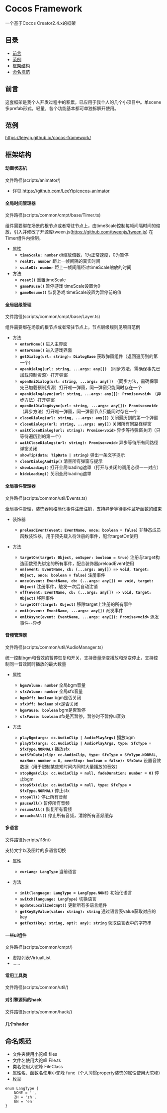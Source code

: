 # Cocos Framework
一个基于Cocos Creator2.4.x的框架

## 目录
- [前言](#preface)
- [范例](#showcase)
- [框架结构](#framework)
- [命名规范](#name)

## <a id="preface"></a>前言
这套框架是我个人开发过程中的积累，已应用于我个人的几个小项目中。单scene多prefab形式，轻量，各个功能基本都可单独拆解开使用。

## <a id="showcase"></a>范例
https://leeyip.github.io/cocos-framework/

## <a id="framework"></a>框架结构
#### 动画状态机
文件路径(scripts/animator/)
- 详见 https://github.com/LeeYip/cocos-animator

#### 全局时间管理器
文件路径(scripts/common/cmpt/base/Timer.ts)

组件需要绑在场景的根节点或者常驻节点上，由timeScale控制每帧间隔时间的缩放，引入并修改了开源库tween.js(https://github.com/tweenjs/tween.js) 在Timer组件内控制。

- 属性
    - **`timeScale: number`**  dt缩放倍数，1为正常速度，0为暂停
    - **`realDt: number`**  距上一帧间隔的真实时间
    - **`scaleDt: number`**  距上一帧间隔经过timeScale缩放的时间
- 方法
    - **`reset()`**  重置timeScale
    - **`gamePause()`**  暂停游戏 timeScale设置为0
    - **`gameResume()`**  恢复游戏 timeScale设置为暂停前的值

#### 全局层级管理
文件路径(scripts/common/cmpt/base/Layer.ts)

组件需要绑在场景的根节点或者常驻节点上，节点层级规则见项目范例

- 方法
    - **`enterHome()`**  进入主界面
    - **`enterGame()`**  进入游戏界面
    - **`getDialog(url: string): DialogBase`**  获取弹窗组件（返回遍历到的第一个）
    - **`openDialog(url: string, ...args: any[])`**  （同步方法，需确保事先已加载预制资源）打开弹窗
    - **`openUniDialog(url: string, ...args: any[])`**  （同步方法，需确保事先已加载预制资源）打开唯一弹窗，同一弹窗只能同时存在一个
    - **`openDialogAsync(url: string, ...args: any[]): Promise<void>`**  （异步方法）打开弹窗
    - **`openUniDialogAsync(url: string, ...args: any[]): Promise<void>`**  （异步方法）打开唯一弹窗，同一弹窗节点只能同时存在一个
    - **`closeDialog(url: string, ...args: any[])`**  关闭遍历到的第一个弹窗
    - **`closeDialogs(url: string, ...args: any[])`**  关闭所有同路径弹窗
    - **`waitCloseDialog(url: string): Promise<void>`**  异步等待弹窗关闭（只等待遍历到的第一个）
    - **`waitCloseDialogs(url: string): Promise<void>`**  异步等待所有同路径弹窗关闭
    - **`showTip(data: TipData | string)`**  弹出一条文字提示
    - **`clearDialogAndTip()`**  清空所有弹窗与提示
    - **`showLoading()`**  打开全局loading遮罩（打开与关闭的调用必须一一对应）
    - **`hideLoading()`**  关闭全局loading遮罩

#### 全局事件管理器
文件路径(scripts/common/util/Events.ts)

全局事件管理，装饰器风格简化事件注册注销，支持异步等待事件监听函数的结束

- 装饰器
    - **`preloadEvent(event: EventName, once: boolean = false)`**  非静态成员函数装饰器，用于预先载入待注册的事件，配合targetOn使用

- 方法
    - **`targetOn(target: Object, onSuper: boolean = true)`**  注册与target构造函数预先绑定的所有事件，配合装饰器preloadEvent使用
    - **`on(event: EventName, cb: (...args: any[]) => void, target: Object, once: boolean = false)`**  注册事件
    - **`once(event: EventName, cb: (...args: any[]) => void, target: Object)`**  注册事件，触发一次后自动注销
    - **`off(event: EventName, cb: (...args: any[]) => void, target: Object)`**  移除事件
    - **`targetOff(target: Object)`**  移除target上注册的所有事件
    - **`emit(event: EventName, ...args: any[])`**  派发事件
    - **`emitAsync(event: EventName, ...args: any[]): Promise<void>`**  派发事件--异步

#### 音频管理器
文件路径(scripts/common/util/AudioManager.ts)

统一控制bgm和音效的暂停恢复和开关，支持音量渐变播放和渐变停止，支持控制同一音效同时播放的最大数量

- 属性
    - **`bgmVolume: number`**  全局bgm音量
    - **`sfxVolume: number`**  全局sfx音量
    - **`bgmOff: boolean`**  bgm是否关闭
    - **`sfxOff: boolean`**  sfx是否关闭
    - **`bgmPause: boolean`**  bgm是否暂停
    - **`sfxPause: boolean`**  sfx是否暂停，暂停时不暂停ui音效

- 方法
    - **`playBgm(args: cc.AudioClip | AudioPlayArgs)`**  播放bgm
    - **`playSfx(args: cc.AudioClip | AudioPlayArgs, type: SfxType = SfxType.NORMAL)`**  播放sfx
    - **`setSfxData(clip: cc.AudioClip, type: SfxType = SfxType.NORMAL, maxNum: number = 8, overStop: boolean = false): SfxData`**  设置音效数据（用于限制某些短时间内同时大量播放的音效）
    - **`stopBgm(clip: cc.AudioClip = null, fadeDuration: number = 0)`**  停止bgm
    - **`stopSfx(clip: cc.AudioClip = null, type: SfxType = SfxType.NORMAL)`**  停止sfx
    - **`stopAll()`**  停止所有音频
    - **`pauseAll()`**  暂停所有音频
    - **`resumeAll()`**  恢复所有音频
    - **`uncacheAll()`**  停止所有音频，清除所有音频缓存

#### 多语言
文件路径(scripts/i18n/)

支持文字以及图片的多语言切换

- 属性
    - **`curLang: LangType`**  当前语言

- 方法
    - **`init(language: LangType = LangType.NONE)`**  初始化语言
    - **`switch(language: LangType)`**  切换语言
    - **`updateLocalizedCmpt()`**  更新所有多语言组件
    - **`getKeyByValue(value: string): string`**  通过语言表value获取对应的key
    - **`getText(key: string, opt?: any): string`**  获取语言表中的字符串

#### 一些ui组件
文件路径(scripts/common/cmpt/)
- 虚拟列表VirtualList
- ......
#### 常用工具类
文件路径(scripts/common/util/)
#### 对引擎源码的hack
文件路径(scripts/common/hack/)
#### 几个shader


## <a id="name"></a>命名规范
- 文件夹使用小驼峰 files
- 文件名使用大驼峰 File.ts
- 类名使用大驼峰 FileClass
- 属性名、函数名使用小驼峰 func（个人习惯property装饰的属性使用大驼峰）
- 枚举
```
enum LangType {
    NONE = '',
    ZH = 'zh',
    EN = 'en'
}
```

